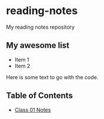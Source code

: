 # reading-notes
My reading notes repository

## My awesome list

* Item 1
* Item 2

Here is some text to go with the code.  

## Table of Contents

* [Class 01 Notes](./class-01)
